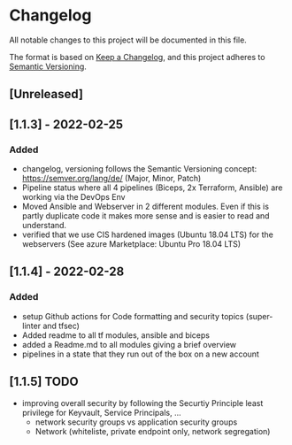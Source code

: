 # Changelog
All notable changes to this project will be documented in this file.

The format is based on [Keep a Changelog](https://keepachangelog.com/en/1.0.0/),
and this project adheres to [Semantic Versioning](https://semver.org/spec/v2.0.0.html).

## [Unreleased]

## [1.1.3] - 2022-02-25
### Added
- changelog, versioning follows the Semantic Versioning concept: https://semver.org/lang/de/ (Major, Minor, Patch)
- Pipeline status where all 4 pipelines (Biceps, 2x Terraform, Ansible) are working via the DevOps Env
- Moved Ansible and Webserver in 2 different modules. Even if this is partly duplicate code it makes more sense and is
easier to read and understand. 
- verified that we use CIS hardened images (Ubuntu 18.04 LTS) for the webservers (See azure Marketplace: Ubuntu Pro 18.04 LTS)

## [1.1.4] - 2022-02-28
### Added
- setup Github actions for Code formatting and security topics (super-linter and tfsec)
- Added readme to all tf modules, ansible and biceps
- added a Readme.md to all modules giving a brief overview
- pipelines in a state that they run out of the box on a new account


## [1.1.5] TODO
- improving overall security by following the Securtiy Principle least privilege for Keyvault, Service Principals, ... 
  - network security groups vs application security groups
  - Network (whiteliste, private endpoint only, network segregation)